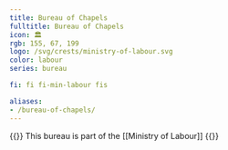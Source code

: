 ```yaml
---
title: Bureau of Chapels
fulltitle: Bureau of Chapels
icon: 🏛️
rgb: 155, 67, 199
logo: /svg/crests/ministry-of-labour.svg
color: labour
series: bureau

fi: fi fi-min-labour fis

aliases:
- /bureau-of-chapels/
---
```

{{<note series>}}
 This bureau is part of the [[Ministry of Labour]]
{{</note>}}